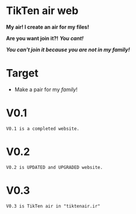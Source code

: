 # TikTen air web
 **My air! I create an air for my files!**

 **Are you want join it?!** ***You cant!***

 ***You can't join it because you are not in my family!***

# Target
 - Make a pair for my *family*!

# V0.1
    V0.1 is a completed website.
# V0.2
    V0.2 is UPDATED and UPGRADED website.
# V0.3
    V0.3 is TikTen air in "tiktenair.ir"
